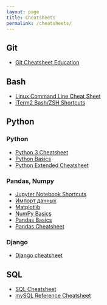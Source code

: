 ```yaml
---
layout: page
title: Cheatsheets
permalink: /cheatsheets/
---
```


<h2>Git</h2>

- <a href="/cheatsheets/git-cheat-sheet-education.pdf" target="_blank" rel="nofollow">Git Cheatsheet Education</a>


<h2>Bash</h2>

- <a href="/cheatsheets/Linux-Command-Line-Cheat-Sheet.pdf" target="_blank" rel="nofollow">Linux Command Line Cheat Sheet</a>
- <a href="/cheatsheets/iterm2-bash-shortcuts.pdf" target="_blank" rel="nofollow">iTerm2 Bash/ZSH Shortcuts</a>



<h2>Python</h2>

<h3>Python</h3>	

- <a href="/cheatsheets/Python-3-Cheat-Sheet.pdf" target="_blank" rel="nofollow">Python 3 Cheatsheet</a>
- <a href="/cheatsheets/Python-Basics-Cheatsheet.pdf" target="_blank" rel="nofollow">Python Basics</a>
- <a href="/cheatsheets/python_cheat_sheet_extended.pdf" target="_blank" rel="nofollow">Python Extended Cheatsheet</a>



<h3>Pandas, Numpy</h3>

- <a href="/cheatsheets/Jupyter_Notebook_CheatSheet_Edureka.pdf" target="_blank" rel="nofollow">Jupyter Notebook Shortcuts</a>
- <a href="/cheatsheets/Importing-Data-Cheatsheet.pdf" target="_blank" rel="nofollow">Импорт данных</a>
- <a href="/cheatsheets/Matplotlib-Cheatsheet.pdf" target="_blank" rel="nofollow">Matplotlib</a>
- <a href="/cheatsheets/NumPy-Basics-Cheatsheet.pdf" target="_blank" rel="nofollow">NumPy Basics</a>
- <a href="/cheatsheets/Pandas-Basics-Cheatsheet.pdf" target="_blank" rel="nofollow">Pandas Basics</a>
- <a href="/cheatsheets/Pandas-Cheatsheet.pdf" target="_blank" rel="nofollow">Pandas Cheatsheet</a>

<h3>Django</h3>

- <a href="/cheatsheets/Django-cheatsheet.pdf" target="_blank" rel="nofollow">Django cheatsheet</a>

<h2>SQL</h2>

- <a href="/cheatsheets/SQL-cheat-sheet.pdf" target="_blank" rel="nofollow">SQL Cheatsheet</a>
- <a href="/cheatsheets/mysql-reference-sheet.pdf" target="_blank" rel="nofollow">mySQL Reference Cheatsheet</a>
